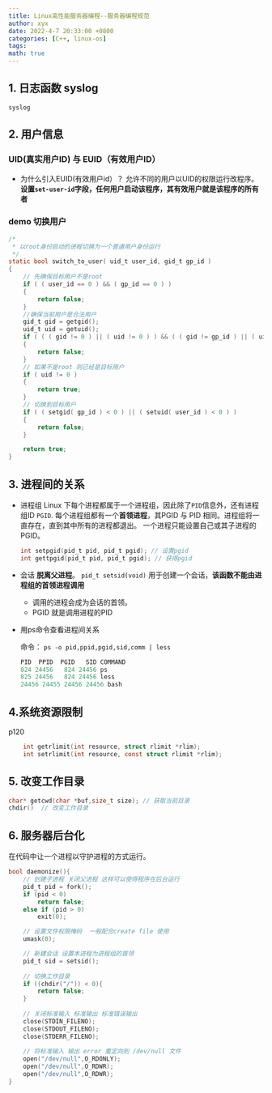 ```yaml
---
title: Linux高性能服务器编程--服务器编程规范
author: xyx
date: 2022-4-7 20:33:00 +0800
categories: [C++, linux-os]
tags: 
math: true
---
```


## 1. 日志函数 syslog

`syslog`

## 2. 用户信息

### UID(真实用户ID) 与 EUID（有效用户ID）

- 为什么引入EUID(有效用户id）？
    允许不同的用户以UID的权限运行改程序。**设置`set-user-id`字段，任何用户启动该程序，其有效用户就是该程序的所有者**

### demo 切换用户

```c
/*
 * 以root身份启动的进程切换为一个普通用户身份运行
 */
static bool switch_to_user( uid_t user_id, gid_t gp_id )
{
    // 先确保目标用户不是root
    if ( ( user_id == 0 ) && ( gp_id == 0 ) )
    {
        return false;
    }
    //确保当前用户是合法用户
    gid_t gid = getgid();
    uid_t uid = getuid();
    if ( ( ( gid != 0 ) || ( uid != 0 ) ) && ( ( gid != gp_id ) || ( uid != user_id ) ) )
    {
        return false;
    }
    // 如果不是root 则已经是目标用户
    if ( uid != 0 )
    {
        return true;
    }
    // 切换到目标用户
    if ( ( setgid( gp_id ) < 0 ) || ( setuid( user_id ) < 0 ) )
    {
        return false;
    }

    return true;
}
```

## 3. 进程间的关系

- 进程组
    Linux 下每个进程都属于一个进程组，因此除了`PID`信息外，还有进程组ID `PGID`.
    每个进程组都有一个**首领进程**，其PGID 与 PID 相同。进程组将一直存在，直到其中所有的进程都退出。
    一个进程只能设置自己或其子进程的PGID。
    
    ```c
    int setpgid(pid_t pid, pid_t pgid); // 设置pgid
    int gettpgid(pid_t pid, pid_t pgid); // 获得pgid
    ```

- 会话
    **脱离父进程**。
    `pid_t setsid(void)` 用于创建一个会话，**该函数不能由进程组的首领进程调用**
    - 调用的进程会成为会话的首领。
    - PGID 就是调用进程的PID

- 用ps命令查看进程间关系

    命令： `ps -o pid,ppid,pgid,sid,comm | less`

    ```c
    PID  PPID  PGID   SID COMMAND
    824 24456   824 24456 ps
    825 24456   824 24456 less
    24456 24455 24456 24456 bash
    ```


## 4.系统资源限制

p120
```c
    int getrlimit(int resource, struct rlimit *rlim);
    int setrlimit(int resource, const struct rlimit *rlim);
```

## 5. 改变工作目录

```c
char* getcwd(char *buf,size_t size); // 获取当前目录
chdir()  // 改变工作目录
```

## 6. 服务器后台化

在代码中让一个进程以守护进程的方式运行。

```c
bool daemonize(){
    // 创建子进程 关闭父进程 这样可以使得程序在后台运行
    pid_t pid = fork();
    if (pid < 0)
        return false;
    else if (pid > 0)
        exit(0);

    // 设置文件权限掩码  一般配合create file 使用
    umask(0);

    // 新建会话 设置本进程为进程组的首领
    pid_t sid = setsid();
    
    // 切换工作目录
    if ((chdir("/")) < 0){
        return false;
    }
    
    // 关闭标准输入 标准输出 标准错误输出
    close(STDIN_FILENO);
    close(STDOUT_FILENO);
    close(STDERR_FILENO);
    
    // 将标准输入 输出 error 重定向到 /dev/null 文件
    open("/dev/null",O_RDONLY);
    open("/dev/null",O_RDWR);
    open("/dev/null",O_RDWR);
}
```

